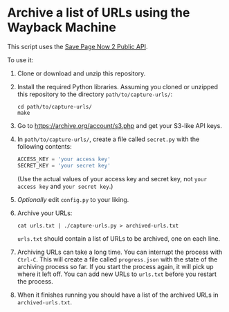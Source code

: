 # Archive a list of URLs using the Wayback Machine

This script uses the [Save Page Now 2 Public API](https://docs.google.com/document/d/1Nsv52MvSjbLb2PCpHlat0gkzw0EvtSgpKHu4mk0MnrA/edit).

To use it:

1. Clone or download and unzip this repository.

1. Install the required Python libraries. Assuming you cloned or
   unzipped this repository to the directory `path/to/capture-urls/`:

   ```
   cd path/to/capture-urls/
   make
   ```

1. Go to https://archive.org/account/s3.php and get your S3-like API keys.

1. In `path/to/capture-urls/`, create a file called `secret.py` with
   the following contents:

   ```python
   ACCESS_KEY = 'your access key'
   SECRET_KEY = 'your secret key'
   ```
   
   (Use the actual values of your access key and secret key, not `your
   access key` and `your secret key`.)
   
1. *Optionally* edit `config.py` to your liking.

1. Archive your URLs:
   ```
   cat urls.txt | ./capture-urls.py > archived-urls.txt
   ```
   `urls.txt` should contain a list of URLs to be archived, one on each line.

1. Archiving URLs can take a long time. You can interrupt the process
   with `Ctrl-C`. This will create a file called `progress.json` with
   the state of the archiving process so far. If you start the process
   again, it will pick up where it left off. You can add new URLs to
   `urls.txt` before you restart the process.

1. When it finishes running you should have a list of the archived
   URLs in `archived-urls.txt`.
